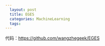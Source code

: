 ```yaml
---
  layout: post
  title: EGES
  categories: MachineLearning
  tags:
--- 
```



代码：https://github.com/wangzhegeek/EGES

